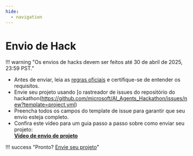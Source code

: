 ```yaml
---
hide:
  - navigation
---
```


# Envio de Hack

!!! warning "Os envios de hacks devem ser feitos até 30 de abril de 2025, 23:59 PST."

- Antes de enviar, leia as [regras oficiais](rules.md) e certifique-se de entender os requisitos.
- Envie seu projeto usando [o rastreador de issues do repositório do hackathon(https://github.com/microsoft/AI_Agents_Hackathon/issues/new?template=project.yml)
- Preencha todos os campos do template de issue para garantir que seu envio esteja completo.
- Confira este vídeo para um guia passo a passo sobre como enviar seu projeto:  
**[Vídeo de envio de projeto](https://github.com/microsoft/hack-together-teams/assets/3199282/572ea387-61ec-4b77-9885-23b5b2bd39bd)**

!!! success "Pronto? [Envie seu projeto](https://github.com/microsoft/AI_Agents_Hackathon/issues/new?template=project.yml)"
